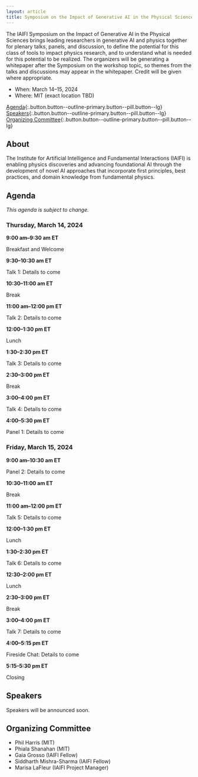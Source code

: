 ```yaml
---
layout: article
title: Symposium on the Impact of Generative AI in the Physical Sciences
---
```


The IAIFI Symposium on the Impact of Generative AI in the Physical Sciences brings leading researchers in generative AI and physics together for plenary talks, panels, and discussion, to define the potential for this class of tools to impact physics research, and to understand what is needed for this potential to be realized. The organizers will be generating a whitepaper after the Symposium on the workshop topic, so themes from the talks and discussions may appear in the whitepaper. Credit will be given where appropriate.

* When: March 14–15, 2024
* Where: MIT (exact location TBD)

[Agenda](#agenda){:.button.button--outline-primary.button--pill.button--lg} [Speakers](#speakers){:.button.button--outline-primary.button--pill.button--lg} [Organizing Committee](#organizing-committee){:.button.button--outline-primary.button--pill.button--lg}

## About
The Institute for Artificial Intelligence and Fundamental Interactions (IAIFI) is enabling physics discoveries and advancing foundational AI through the development of novel AI approaches that incorporate first principles, best practices, and domain knowledge from fundamental physics.

## Agenda
*This agenda is subject to change.*

### Thursday, March 14, 2024

**9:00 am–9:30 am ET**

Breakfast and Welcome

**9:30–10:30 am ET**

Talk 1: Details to come

**10:30–11:00 am ET**

Break

**11:00 am–12:00 pm ET**

Talk 2: Details to come

**12:00–1:30 pm ET**

Lunch

**1:30–2:30 pm ET**

Talk 3: Details to come

**2:30–3:00 pm ET**

Break

**3:00–4:00 pm ET**

Talk 4: Details to come

**4:00–5:30 pm ET**

Panel 1: Details to come


### Friday, March 15, 2024

**9:00 am–10:30 am ET**

Panel 2: Details to come

**10:30–11:00 am ET**

Break

**11:00 am–12:00 pm ET**

Talk 5: Details to come

**12:00–1:30 pm ET**

Lunch

**1:30–2:30 pm ET**

Talk 6: Details to come

**12:30–2:00 pm ET**

Lunch

**2:30–3:00 pm ET**

Break

**3:00–4:00 pm ET**

Talk 7: Details to come

**4:00–5:15 pm ET**

Fireside Chat: Details to come

**5:15–5:30 pm ET**

Closing

## Speakers
Speakers will be announced soon.

## Organizing Committee 
* Phil Harris (MIT)
* Phiala Shanahan (MIT)
* Gaia Grosso (IAIFI Fellow)
* Siddharth Mishra-Sharma (IAIFI Fellow)
* Marisa LaFleur (IAIFI Project Manager)
